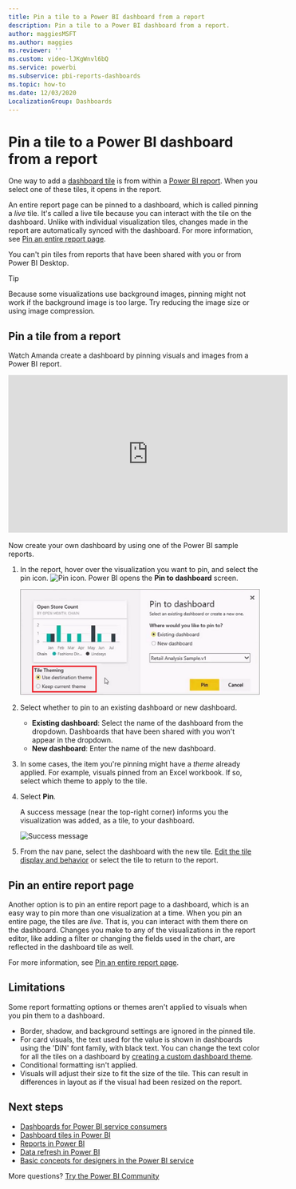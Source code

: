 ```yaml
---
title: Pin a tile to a Power BI dashboard from a report
description: Pin a tile to a Power BI dashboard from a report.
author: maggiesMSFT
ms.author: maggies
ms.reviewer: ''
ms.custom: video-lJKgWnvl6bQ
ms.service: powerbi
ms.subservice: pbi-reports-dashboards
ms.topic: how-to
ms.date: 12/03/2020
LocalizationGroup: Dashboards
---
```

# Pin a tile to a Power BI dashboard from a report

One way to add a [dashboard tile](../consumer/end-user-tiles.md) is from within a [Power BI report](../consumer/end-user-reports.md). When you select one of these tiles, it opens in the report.

An entire report page can be pinned to a dashboard, which is called pinning a *live* tile. It's called a live tile because you can interact with the tile on the dashboard. Unlike with individual visualization tiles, changes made in the report are automatically synced with the dashboard. For more information, see [Pin an entire report page](#pin-an-entire-report-page).

You can't pin tiles from reports that have been shared with you or from Power BI Desktop. 

> [!TIP]
> Because some visualizations use background images, pinning might not work if the background image is too large. Try reducing the image size or using image compression.  
> 
> 

## Pin a tile from a report
Watch Amanda create a dashboard by pinning visuals and images from a Power BI report.
    

<iframe width="560" height="315" src="https://www.youtube.com/embed/lJKgWnvl6bQ" frameborder="0" allowfullscreen></iframe>

Now create your own dashboard by using one of the Power BI sample reports.

1. In the report, hover over the visualization you want to pin, and select the pin icon. ![Pin icon](media/service-dashboard-pin-tile-from-report/pbi_pintile_small.png). Power BI opens the **Pin to dashboard** screen.
   
     ![Pin to dashboard window](media/service-dashboard-pin-tile-from-report/pbi_themes2.png)
2. Select whether to pin to an existing dashboard or new dashboard.
   
   * **Existing dashboard**: Select the name of the dashboard from the dropdown. Dashboards that have been shared with you won't appear in the dropdown.
   * **New dashboard**: Enter the name of the new dashboard.
3. In some cases, the item you're pinning might have a *theme* already applied. For example, visuals pinned from an Excel workbook. If so, select which theme to apply to the tile.
4. Select **Pin**.
   
   A success message (near the top-right corner) informs you the visualization was added, as a tile, to your dashboard.
   
   ![Success message](media/service-dashboard-pin-tile-from-report/pinsuccess.png)
5. From the nav pane, select the dashboard with the new tile. [Edit the tile display and behavior](service-dashboard-edit-tile.md) or select the tile to return to the report.

## Pin an entire report page
Another option is to pin an entire report page to a dashboard, which is an easy way to pin more than one visualization at a time. When you pin an entire page, the tiles are *live*. That is, you can interact with them there on the dashboard. Changes you make to any of the visualizations in the report editor, like adding a filter or changing the fields used in the chart, are reflected in the dashboard tile as well.  

For more information, see [Pin an entire report page](service-dashboard-pin-live-tile-from-report.md).

## Limitations
Some report formatting options or themes aren't applied to visuals when you pin them to a dashboard.
- Border, shadow, and background settings are ignored in the pinned tile.
- For card visuals, the text used for the value is shown in dashboards using the 'DIN' font family, with black text. You can change the text color for all the tiles on a dashboard by [creating a custom dashboard theme](service-dashboard-themes.md).
- Conditional formatting isn't applied.
- Visuals will adjust their size to fit the size of the tile. This can result in differences in layout as if the visual had been resized on the report.

## Next steps
- [Dashboards for Power BI service consumers](../consumer/end-user-dashboards.md)
- [Dashboard tiles in Power BI](../consumer/end-user-tiles.md)
- [Reports in Power BI](../consumer/end-user-reports.md)
- [Data refresh in Power BI](../connect-data/refresh-data.md)
- [Basic concepts for designers in the Power BI service](../fundamentals/service-basic-concepts.md)

More questions? [Try the Power BI Community](https://community.powerbi.com/)
